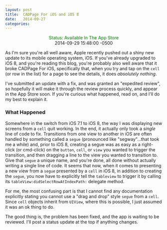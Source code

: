 ```yaml
---
layout: post
title:  CADPage For iOS and iOS 8
date:   2014-09-27
categories:
---
```


<div class="h4" align="center" style="color:green">Status: Available In The App Store</div>
<div class="h4" align="center">2014-09-29 15:48:00 -0500</div>


As I'm sure you're all well aware, Apple recently pushed out a shiny new update
to its mobile operating system, iOS. If you've already upgraded to iOS 8, and you're
reading this blog, you're probably also well aware that it broke CADPage For iOS,
specifically that, when you try and tap on the `cell` (or row in the list) for a
page to see the details, it does _absolutely nothing_.

I've submitted an update with a fix, and was granted an "expedited review", so
hopefully it will make it through the review process quickly, and appear in the
App Store soon. If you're curious what happened, read on, and I'll do my best to
explain it.

### What Happened

Somewhere in the switch from iOS 7.1 to iOS 8, the way I was displaying new screens
from a `cell` quit working. In the end, it actually only took a _single_ line of
code to fix. Transitions from one view to another in iOS are often handled by
something called a `segue` (pronounced like "segway"...that took me a while) and,
prior to iOS 8, creating a segue was as easy as a right-click (or cmd-click) on
the `button`, `cell`, or `view` you wanted to trigger the transition, and then
dragging a line to the view you wanted to transition to. Give that `segue` a unique
name, and you're done, all done without actually writing a single line of code.
It seems that now, when it comes to presenting a new view from a `segue` presented
by a `cell` in iOS 8, in addition to creating the `segue`, you now have to explicitly
tell the `tableview` to trigger it by calling its `tableView:didSelectRowAtIndexPath:`
delegate method.

For me, the most confusing part is that I cannot find any documentation explicitly
stating you cannot use a "drag and drop" style `segue` from a `cell`. Since `cell`
objects inherit from `UIView`, where this is possible, I just assumed it was an ok
thing to do.

The good thing is, the problem has been fixed, and the app is waiting to be reviewed.
I'll post a status update at the top if anything changes.
